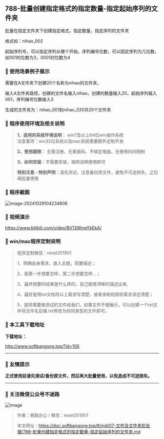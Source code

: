 ## 788-批量创建指定格式的指定数量-指定起始序列的文件夹

批量在指定文件夹下创建指定格式，指定数量，指定序列的文件夹

格式如：nihao_002



起始序列号，可以指定序列从哪个开始，序列编号位数，可以固定序列为几位数，如001的位数为3，0001的位数为4

### 📑 使用场景例子展示
需要在A文件夹下创建20个名称为nihao的文件夹，

输入A文件夹路径，创建的文件名输入nihao，创建的数量输入20，起始序列输入001，序列编号位数输入3

生成的文件夹为：nihao_001到nihao_020共20个文件夹

### 📑 程序使用环境及相关说明

> **1、适用的系统环境说明**： win7及以上64位win操作系统  
> 注意事项：win32位系统以及mac系统需要额外定制开发  
>
> **2、使用期限**： 无需注册、无需密码、不绑定电脑、无使用时间限制  
>
> **3、如何安装**：不需要安装，按照说明使用即可  
>
> **特别注意 - 特别声明**：请先测试，注意备份原文件，避免不可逆损失，之后再批量使用

### 📑 程序截图
![image-20241029104234806](https://s2.loli.net/2024/11/01/LBWzx5rY9CnedRb.png) 

### 📑 视频演示

https://www.bilibili.com/video/BV13WmpYkEkA/

### 📑 win/mac程序定制说明

> 程序定制微信：reset201901  
>
> 1、明确自身需求，直入主题，简要描述；
>
> 2、我第一步想要怎样，第二步想要怎样...； 
>
> 3、最终想要的结果是什么样的，自己能够清晰的描述出来,  
>
> 4、最好是用txt文档将以上需求写清楚，或者录制视频将需求讲述清楚；  
>
> 5、提供需要做测试的文件给我们，如果文件不便展示，可以创建一个txt文件将文件名后缀.txt修改为你同类型的文件即可。  

### 📑 本工具下载地址

**下载地址：**

http://www.softbangong.top/?id=106

------

### 📑 友情提示

**正式使用前请先测试/备份原文件，然后再大批量使用，以免造成不可逆损失。**

------

### 📑 关注微信公众号不迷路

![image](https://s2.loli.net/2024/11/02/tK9T7jxLcuv5rUk.png)

> 作者：极致办公  /  微信：reset201901
>
> 本文网址：https://doc.softbangong.top/#/md/07-文件及文件夹批处理/788-批量创建指定格式的指定数量-指定起始序列的文件夹.md